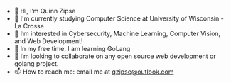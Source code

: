 - 👋 Hi, I’m Quinn Zipse
- 🏫 I'm currently studying Computer Science at University of Wisconsin - La Crosse
- 👀 I’m interested in Cybersecurity, Machine Learning, Computer Vision, and Web Development!
- 🌱 In my free time, I am learning GoLang 
- 💞️ I’m looking to collaborate on any open source web development or golang project.
- 📫 How to reach me: email me at qzipse@outlook.com

<!---
quinnzipse/quinnzipse is a ✨ special ✨ repository because its `README.md` (this file) appears on your GitHub profile.
You can click the Preview link to take a look at your changes.
--->
